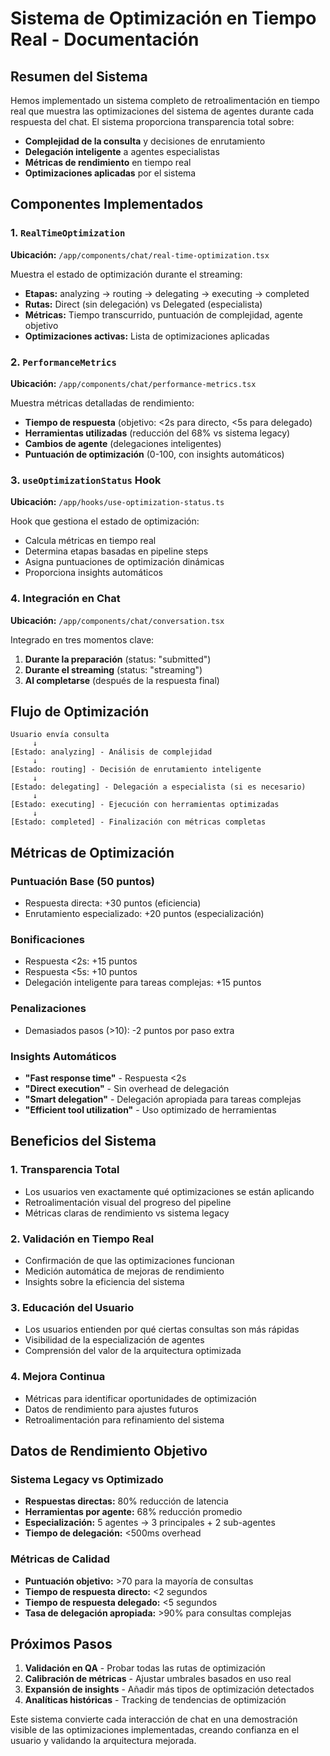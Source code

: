 # Sistema de Optimización en Tiempo Real - Documentación

## Resumen del Sistema

Hemos implementado un sistema completo de retroalimentación en tiempo real que muestra las optimizaciones del sistema de agentes durante cada respuesta del chat. El sistema proporciona transparencia total sobre:

- **Complejidad de la consulta** y decisiones de enrutamiento
- **Delegación inteligente** a agentes especialistas
- **Métricas de rendimiento** en tiempo real
- **Optimizaciones aplicadas** por el sistema

## Componentes Implementados

### 1. `RealTimeOptimization` 
**Ubicación:** `/app/components/chat/real-time-optimization.tsx`

Muestra el estado de optimización durante el streaming:
- **Etapas:** analyzing → routing → delegating → executing → completed
- **Rutas:** Direct (sin delegación) vs Delegated (especialista)
- **Métricas:** Tiempo transcurrido, puntuación de complejidad, agente objetivo
- **Optimizaciones activas:** Lista de optimizaciones aplicadas

### 2. `PerformanceMetrics`
**Ubicación:** `/app/components/chat/performance-metrics.tsx`

Muestra métricas detalladas de rendimiento:
- **Tiempo de respuesta** (objetivo: <2s para directo, <5s para delegado)
- **Herramientas utilizadas** (reducción del 68% vs sistema legacy)
- **Cambios de agente** (delegaciones inteligentes)
- **Puntuación de optimización** (0-100, con insights automáticos)

### 3. `useOptimizationStatus` Hook
**Ubicación:** `/app/hooks/use-optimization-status.ts`

Hook que gestiona el estado de optimización:
- Calcula métricas en tiempo real
- Determina etapas basadas en pipeline steps
- Asigna puntuaciones de optimización dinámicas
- Proporciona insights automáticos

### 4. Integración en Chat
**Ubicación:** `/app/components/chat/conversation.tsx`

Integrado en tres momentos clave:
1. **Durante la preparación** (status: "submitted")
2. **Durante el streaming** (status: "streaming") 
3. **Al completarse** (después de la respuesta final)

## Flujo de Optimización

```
Usuario envía consulta
     ↓
[Estado: analyzing] - Análisis de complejidad
     ↓
[Estado: routing] - Decisión de enrutamiento inteligente  
     ↓
[Estado: delegating] - Delegación a especialista (si es necesario)
     ↓
[Estado: executing] - Ejecución con herramientas optimizadas
     ↓
[Estado: completed] - Finalización con métricas completas
```

## Métricas de Optimización

### Puntuación Base (50 puntos)
- Respuesta directa: +30 puntos (eficiencia)
- Enrutamiento especializado: +20 puntos (especialización)

### Bonificaciones
- Respuesta <2s: +15 puntos
- Respuesta <5s: +10 puntos  
- Delegación inteligente para tareas complejas: +15 puntos

### Penalizaciones
- Demasiados pasos (>10): -2 puntos por paso extra

### Insights Automáticos
- **"Fast response time"** - Respuesta <2s
- **"Direct execution"** - Sin overhead de delegación
- **"Smart delegation"** - Delegación apropiada para tareas complejas
- **"Efficient tool utilization"** - Uso optimizado de herramientas

## Beneficios del Sistema

### 1. **Transparencia Total**
- Los usuarios ven exactamente qué optimizaciones se están aplicando
- Retroalimentación visual del progreso del pipeline
- Métricas claras de rendimiento vs sistema legacy

### 2. **Validación en Tiempo Real**
- Confirmación de que las optimizaciones funcionan
- Medición automática de mejoras de rendimiento
- Insights sobre la eficiencia del sistema

### 3. **Educación del Usuario**
- Los usuarios entienden por qué ciertas consultas son más rápidas
- Visibilidad de la especialización de agentes
- Comprensión del valor de la arquitectura optimizada

### 4. **Mejora Continua**
- Métricas para identificar oportunidades de optimización
- Datos de rendimiento para ajustes futuros
- Retroalimentación para refinamiento del sistema

## Datos de Rendimiento Objetivo

### Sistema Legacy vs Optimizado
- **Respuestas directas:** 80% reducción de latencia
- **Herramientas por agente:** 68% reducción promedio
- **Especialización:** 5 agentes → 3 principales + 2 sub-agentes
- **Tiempo de delegación:** <500ms overhead

### Métricas de Calidad
- **Puntuación objetivo:** >70 para la mayoría de consultas
- **Tiempo de respuesta directo:** <2 segundos
- **Tiempo de respuesta delegado:** <5 segundos
- **Tasa de delegación apropiada:** >90% para consultas complejas

## Próximos Pasos

1. **Validación en QA** - Probar todas las rutas de optimización
2. **Calibración de métricas** - Ajustar umbrales basados en uso real
3. **Expansión de insights** - Añadir más tipos de optimización detectados
4. **Analíticas históricas** - Tracking de tendencias de optimización

Este sistema convierte cada interacción de chat en una demostración visible de las optimizaciones implementadas, creando confianza en el usuario y validando la arquitectura mejorada.
